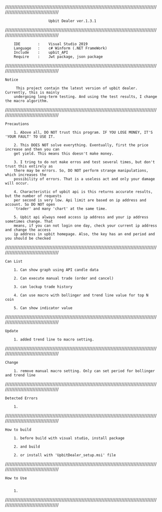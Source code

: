 
//////////////////////////////////////////////////////////////////////////////////////////////////////////////////////////////////////

						Upbit Dealer ver.1.3.1

//////////////////////////////////////////////////////////////////////////////////////////////////////////////////////////////////////

		IDE        :	Visual Studio 2019
		Language   :	c# Winform (.NET FrameWork)
		Include    :	upbit_API
		Require    :	Jwt package, json package

//////////////////////////////////////////////////////////////////////////////////////////////////////////////////////////////////////

	Notice

		 This project contain the latest version of upbit dealer. Currently, this is mainly
		undergoing long-term testing. And using the test results, I change the macro algorithm.


//////////////////////////////////////////////////////////////////////////////////////////////////////////////////////////////////////

	Precautions
	
		1. Above all, DO NOT trust this program. IF YOU LOSE MONEY, IT'S 'YOUR FAULT' TO USE IT.

		2. This DOES NOT solve everything. Eventually, first the price increase and then you can
		get yield. This means this doesn't make money.

		3. I tring to do not make erros and test several times, but don't trust this entirely as
		there may be errors. So, DO NOT perform strange manipulations, which increases the
		possibility of errors. That is a useless act and only your damage will occur.
	
		4. Characteristic of upbit api is this returns accurate results, but the number of requests
		per second is very low. Api limit are based on ip address and account. So DO NOT open
		'trader' and many 'chart' at the same time.

		5. Upbit api always need access ip address and your ip address sometimes change. That
		means, if you can not login one day, check your current ip address and change the access
		ip address in upbit homepage. Also, the key has an end period and you should be checked


//////////////////////////////////////////////////////////////////////////////////////////////////////////////////////////////////////


	Can List

		1. Can show graph using API candle data

		2. Can execute manual trade (order and cancel)

		3. can lockup trade history

		4. Can use macro with bollinger and trend line value for top N coin

		5. Can show indicator value


//////////////////////////////////////////////////////////////////////////////////////////////////////////////////////////////////////

	Update

		1. added trend line to macro setting.

		
//////////////////////////////////////////////////////////////////////////////////////////////////////////////////////////////////////

	Change

		1. remove manual macro setting. Only can set period for bollinger and trend line

		
//////////////////////////////////////////////////////////////////////////////////////////////////////////////////////////////////////

	Detected Errors

		1. 

		
//////////////////////////////////////////////////////////////////////////////////////////////////////////////////////////////////////

	How to build

		1. before build with visual studio, install package

		2. and build

		2. or install with 'UpbitDealer_setup.msi' file


//////////////////////////////////////////////////////////////////////////////////////////////////////////////////////////////////////

	How to Use


		1. 


//////////////////////////////////////////////////////////////////////////////////////////////////////////////////////////////////////

